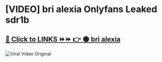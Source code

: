 
 # [VIDEO] bri alexia Onlyfans Leaked sdr1b

## <h2><a href="https://clipsfans.com/bri_alexia&ref=git">🔗 Click to LINKS ⏩⏩ 👉 🟢 bri alexia </a></h2>

<a href="https://clipsfans.com/bri_alexia&ref=git" rel="nofollow" data-target="animated-image.originalLink"><img src="https://i.ibb.co.com/xMMVF88/686577567.gif" alt="Viral Video Original" style="max-width: 100%; display: inline-block;" data-target="animated-image.originalImage"></a>


